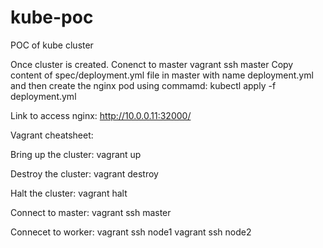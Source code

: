 # kube-poc
POC of kube cluster

Once cluster is created.
Conenct to master
vagrant ssh master
Copy content of spec/deployment.yml file in master with name deployment.yml  and then create the nginx pod using commamd:
kubectl apply -f deployment.yml 

Link to access nginx: http://10.0.0.11:32000/

Vagrant cheatsheet:

Bring up the cluster:
vagrant up

Destroy the cluster:
vagrant destroy

Halt the cluster:
vagrant halt

Connect to master:
vagrant ssh master

Connecet to worker:
vagrant ssh node1
vagrant ssh node2
